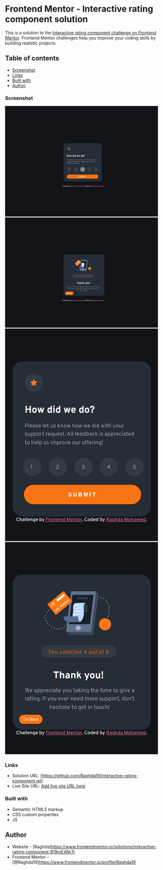 # Frontend Mentor - Interactive rating component solution

This is a solution to the [Interactive rating component challenge on Frontend Mentor](https://www.frontendmentor.io/challenges/interactive-rating-component-koxpeBUmI). Frontend Mentor challenges help you improve your coding skills by building realistic projects. 

## Table of contents

  - [Screenshot](#screenshot)
  - [Links](#links)
  - [Built with](#built-with)
  - [Author](#author)

### Screenshot
  <img src="Screenshot/Desktop-Img (1).png" alt="">
    <img src="Screenshot/Desktop-Img.png" alt="">
    <img src="Screenshot/Mobile-Img (1).png" alt="">
    <img src="Screenshot/Mobile-Img.png" alt="">

### Links

- Solution URL: [https://github.com/Raghda19/Interactive-rating-component.git]
- Live Site URL: [Add live site URL here](https://your-live-site-url.com)

### Built with

- Semantic HTML5 markup
- CSS custom properties
- JS 

## Author

- Website - [Raghda]https://www.frontendmentor.io/solutions/interactive-rating-component-819mE4Nr7r
- Frontend Mentor - [@Raghda19]https://www.frontendmentor.io/profile/Raghda19
